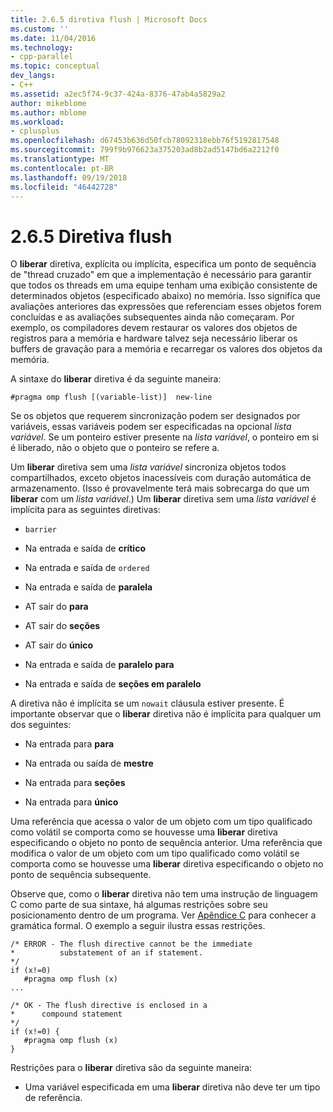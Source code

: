 ```yaml
---
title: 2.6.5 diretiva flush | Microsoft Docs
ms.custom: ''
ms.date: 11/04/2016
ms.technology:
- cpp-parallel
ms.topic: conceptual
dev_langs:
- C++
ms.assetid: a2ec5f74-9c37-424a-8376-47ab4a5829a2
author: mikeblome
ms.author: mblome
ms.workload:
- cplusplus
ms.openlocfilehash: d67453b636d50fcb78092318ebb76f5192817548
ms.sourcegitcommit: 799f9b976623a375203ad8b2ad5147bd6a2212f0
ms.translationtype: MT
ms.contentlocale: pt-BR
ms.lasthandoff: 09/19/2018
ms.locfileid: "46442728"
---
```

# <a name="265-flush-directive"></a>2.6.5 Diretiva flush

O **liberar** diretiva, explícita ou implícita, especifica um ponto de sequência de "thread cruzado" em que a implementação é necessário para garantir que todos os threads em uma equipe tenham uma exibição consistente de determinados objetos (especificado abaixo) no memória. Isso significa que avaliações anteriores das expressões que referenciam esses objetos forem concluídas e as avaliações subsequentes ainda não começaram. Por exemplo, os compiladores devem restaurar os valores dos objetos de registros para a memória e hardware talvez seja necessário liberar os buffers de gravação para a memória e recarregar os valores dos objetos da memória.

A sintaxe do **liberar** diretiva é da seguinte maneira:

```
#pragma omp flush [(variable-list)]  new-line
```

Se os objetos que requerem sincronização podem ser designados por variáveis, essas variáveis podem ser especificadas na opcional *lista variável*. Se um ponteiro estiver presente na *lista variável*, o ponteiro em si é liberado, não o objeto que o ponteiro se refere a.

Um **liberar** diretiva sem uma *lista variável* sincroniza objetos todos compartilhados, exceto objetos inacessíveis com duração automática de armazenamento. (Isso é provavelmente terá mais sobrecarga do que um **liberar** com um *lista variável*.) Um **liberar** diretiva sem uma *lista variável* é implícita para as seguintes diretivas:

- `barrier`

- Na entrada e saída de **crítico**

- Na entrada e saída de `ordered`

- Na entrada e saída de **paralela**

- AT sair do **para**

- AT sair do **seções**

- AT sair do **único**

- Na entrada e saída de **paralelo para**

- Na entrada e saída de **seções em paralelo**

A diretiva não é implícita se um `nowait` cláusula estiver presente. É importante observar que o **liberar** diretiva não é implícita para qualquer um dos seguintes:

- Na entrada para **para**

- Na entrada ou saída de **mestre**

- Na entrada para **seções**

- Na entrada para **único**

Uma referência que acessa o valor de um objeto com um tipo qualificado como volátil se comporta como se houvesse uma **liberar** diretiva especificando o objeto no ponto de sequência anterior. Uma referência que modifica o valor de um objeto com um tipo qualificado como volátil se comporta como se houvesse uma **liberar** diretiva especificando o objeto no ponto de sequência subsequente.

Observe que, como o **liberar** diretiva não tem uma instrução de linguagem C como parte de sua sintaxe, há algumas restrições sobre seu posicionamento dentro de um programa. Ver [Apêndice C](../../parallel/openmp/c-openmp-c-and-cpp-grammar.md) para conhecer a gramática formal. O exemplo a seguir ilustra essas restrições.

```
/* ERROR - The flush directive cannot be the immediate
*          substatement of an if statement.
*/
if (x!=0)
   #pragma omp flush (x)
...

/* OK - The flush directive is enclosed in a
*      compound statement
*/
if (x!=0) {
   #pragma omp flush (x)
}
```

Restrições para o **liberar** diretiva são da seguinte maneira:

- Uma variável especificada em uma **liberar** diretiva não deve ter um tipo de referência.